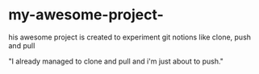 # my-awesome-project-
his awesome project is created to experiment git notions like clone, push and pull

"I already managed to clone and pull and i'm just about to push."
